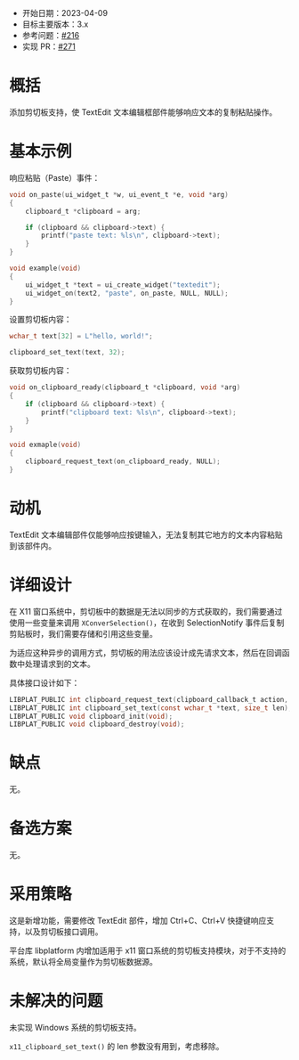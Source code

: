 - 开始日期：2023-04-09
- 目标主要版本：3.x
- 参考问题：[#216](https://github.com/lc-soft/LCUI/issues/216)
- 实现 PR：[#271](https://github.com/lc-soft/LCUI/pull/271)

# 概括

添加剪切板支持，使 TextEdit 文本编辑框部件能够响应文本的复制粘贴操作。

# 基本示例

响应粘贴（Paste）事件：

```c
void on_paste(ui_widget_t *w, ui_event_t *e, void *arg)
{
	clipboard_t *clipboard = arg;

	if (clipboard && clipboard->text) {
        printf("paste text: %ls\n", clipboard->text);
	}
}

void example(void)
{
    ui_widget_t *text = ui_create_widget("textedit");
    ui_widget_on(text2, "paste", on_paste, NULL, NULL);
}
```

设置剪切板内容：

```c
wchar_t text[32] = L"hello, world!";

clipboard_set_text(text, 32);
```

获取剪切板内容：

```c
void on_clipboard_ready(clipboard_t *clipboard, void *arg)
{
	if (clipboard && clipboard->text) {
        printf("clipboard text: %ls\n", clipboard->text);
	}
}

void exmaple(void)
{
    clipboard_request_text(on_clipboard_ready, NULL);
}
```

# 动机

TextEdit 文本编辑部件仅能够响应按键输入，无法复制其它地方的文本内容粘贴到该部件内。

# 详细设计

在 X11 窗口系统中，剪切板中的数据是无法以同步的方式获取的，我们需要通过使用一些变量来调用 `XConverSelection()`，在收到 SelectionNotify 事件后复制剪贴板时，我们需要存储和引用这些变量。

为适应这种异步的调用方式，剪切板的用法应该设计成先请求文本，然后在回调函数中处理请求到的文本。

具体接口设计如下：

```c
LIBPLAT_PUBLIC int clipboard_request_text(clipboard_callback_t action, void *arg);
LIBPLAT_PUBLIC int clipboard_set_text(const wchar_t *text, size_t len);
LIBPLAT_PUBLIC void clipboard_init(void);
LIBPLAT_PUBLIC void clipboard_destroy(void);
```

# 缺点

无。

# 备选方案

无。

# 采用策略

这是新增功能，需要修改 TextEdit 部件，增加 Ctrl+C、Ctrl+V 快捷键响应支持，以及剪切板接口调用。

平台库 libplatform 内增加适用于 x11 窗口系统的剪切板支持模块，对于不支持的系统，默认将全局变量作为剪切板数据源。

# 未解决的问题

未实现 Windows 系统的剪切板支持。

`x11_clipboard_set_text()` 的 len 参数没有用到，考虑移除。
